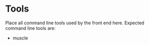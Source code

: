 Tools
=====

Place all command line tools used by the front end here. Expected command line
tools are:

+ muscle
